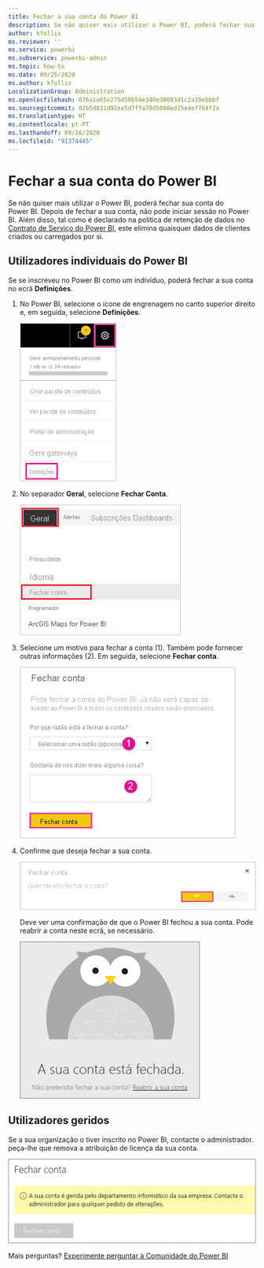 ```yaml
---
title: Fechar a sua conta do Power BI
description: Se não quiser mais utilizar o Power BI, poderá fechar sua conta do Power BI.
author: kfollis
ms.reviewer: ''
ms.service: powerbi
ms.subservice: powerbi-admin
ms.topic: how-to
ms.date: 09/25/2020
ms.author: kfollis
LocalizationGroup: Administration
ms.openlocfilehash: 076a1a65e275d58b54e340e30083d1c2a19ebbbf
ms.sourcegitcommit: 02b5d031d92ea5d7ffa70d5098ed15e4ef764f2a
ms.translationtype: HT
ms.contentlocale: pt-PT
ms.lasthandoff: 09/26/2020
ms.locfileid: "91374445"
---
```

# <a name="close-your-power-bi-account"></a>Fechar a sua conta do Power BI

Se não quiser mais utilizar o Power BI, poderá fechar sua conta do Power BI.  Depois de fechar a sua conta, não pode iniciar sessão no Power BI. Além disso, tal como é declarado na política de retenção de dados no [Contrato de Serviço do Power BI](https://azure.microsoft.com/support/legal/subscription-agreement/), este elimina quaisquer dados de clientes criados ou carregados por si.

## <a name="individual-power-bi-users"></a>Utilizadores individuais do Power BI

Se se inscreveu no Power BI como um indivíduo, poderá fechar a sua conta no ecrã **Definições**.

1. No Power BI, selecione o ícone de engrenagem no canto superior direito e, em seguida, selecione **Definições**.

    ![Captura de ecrã do canto superior direito da IU com o ícone de engrenagem e a opção das definições realçados.](media/service-admin-closing-your-account/close-account-settings.png)

1. No separador **Geral**, selecione **Fechar Conta**.

    ![Captura de ecrã do canto superior esquerdo da página de definições com a opção Fechar conta em destaque.](media/service-admin-closing-your-account/close-account-settings-2.png)

1. Selecione um motivo para fechar a conta (1). Também pode fornecer outras informações (2). Em seguida, selecione **Fechar conta**.

    ![Captura de ecrã a mostrar a caixa de diálogo Fechar, com os campos para fornecer outras informações para fechar a conta.](media/service-admin-closing-your-account/close-account-settings-3.png)

1. Confirme que deseja fechar a sua conta.

    ![Captura de ecrã da caixa de diálogo de confirmação Fechar conta com a opção Sim em destaque.](media/service-admin-closing-your-account/close-account-settings-4.png)

    Deve ver uma confirmação de que o Power BI fechou a sua conta. Pode reabrir a conta neste ecrã, se necessário.

    ![Captura de ecrã a mostrar a caixa de diálogo de confirmação A sua conta está fechada.](media/service-admin-closing-your-account/close-account-settings-5.png)

## <a name="managed-users"></a>Utilizadores geridos

Se a sua organização o tiver inscrito no Power BI, contacte o administrador. peça-lhe que remova a atribuição de licença da sua conta.

![Captura de ecrã a mostrar a opção para fechar a conta gerida.](media/service-admin-closing-your-account/close-account-managed.png)

Mais perguntas? [Experimente perguntar à Comunidade do Power BI](https://community.powerbi.com/)